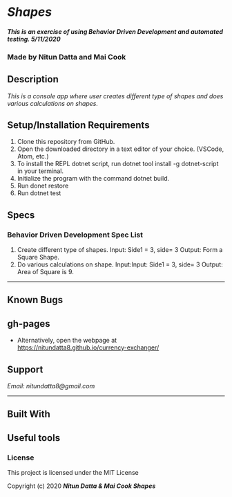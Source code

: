 # _Shapes_

#### _This is an exercise of using Behavior Driven Development and automated testing. 5/11/2020_

### Made by Nitun Datta and Mai Cook
## Description

_This is a console app where user creates different type of shapes and does various calculations on shapes._


## Setup/Installation Requirements
1. Clone this repository from GitHub.
2. Open the downloaded directory in a text editor of your choice.
  (VSCode, Atom, etc.)
3. To install the REPL dotnet script, run dotnet tool install -g dotnet-script in your terminal.
4. Initialize the program with the command dotnet build.
5. Run donet restore
6. Run dotnet test


## Specs

### Behavior Driven Development Spec List
1. Create different type of shapes.
   Input: Side1 = 3, side= 3
   Output: Form a Square Shape.
2. Do various calculations on shape.
   Input:Input: Side1 = 3, side= 3
   Output: Area of Square is 9. 

---
## Known Bugs



## gh-pages

* Alternatively, open the webpage at https://nitundatta8.github.io/currency-exchanger/

## Support

_Email: nitundatta8@gmail.com_

---
## Built With

## Useful tools




### License

This project is licensed under the MIT License

Copyright (c) 2020 **_Nitun Datta & Mai Cook Shapes_**
